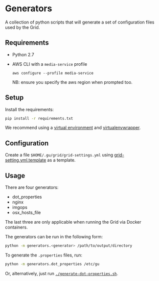 # Generators

A collection of python scripts that will generate a set of configuration files used by the Grid.

## Requirements

- Python 2.7
- AWS CLI with a `media-service` profile

  `aws configure --profile media-service`

  NB: ensure you specify the aws region when prompted too.

## Setup

Install the requirements:

```sh
pip install -r requirements.txt
```

We recommend using a [virtual environment](http://docs.python-guide.org/en/latest/dev/virtualenvs/)
and [virtualenvwrapper](https://virtualenvwrapper.readthedocs.org/en/latest/).

## Configuration

Create a file `$HOME/.gu/grid/grid-settings.yml` using [grid-setting.yml.template](./grid-settings.yml.template)
as a template.

## Usage

There are four generators:
- dot_properties
- nginx
- imgops
- osx_hosts_file

The last three are only applicable when running the Grid via Docker containers.

The generators can be run in the following form:

```sh
python -m generators.<generator> /path/to/output/directory
```

To generate the `.properties` files, run:

```sh
python -m generators.dot_properties /etc/gu
```

Or, alternatively, just run [`./generate-dot-properties.sh`](./generate-dot-properties.sh).
